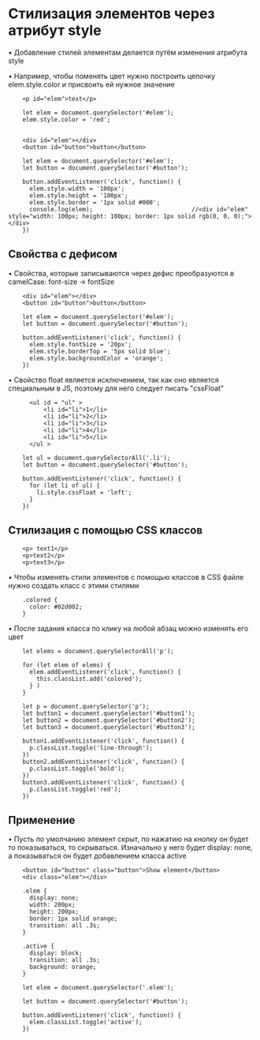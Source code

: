 # Стилизация элементов через атрибут style

• Добавление стилей элементам делается путём изменения атрибута style

• Например, чтобы поменять цвет нужно построить цепочку elem.style.color и присвоить ей нужное значение

        <p id="elem">text</p>

        let elem = document.querySelector('#elem');
        elem.style.color = 'red';


        <div id="elem"></div>
        <button id="button">button</button>

        let elem = document.querySelector('#elem');
        let button = document.querySelector('#button');

        button.addEventListener('click', function() {
          elem.style.width = '100px';
          elem.style.height = '100px';
          elem.style.border = '1px solid #000';
          console.log(elem);							//<div id="elem" style="width: 100px; height: 100px; border: 1px solid rgb(0, 0, 0);"></div>
        })

## Свойства с дефисом

• Свойства, которые записываются через дефис преобразуются в camelCase: font-size -> fontSize

        <div id="elem"></div>
        <button id="button">button</button>

        let elem = document.querySelector('#elem');
        let button = document.querySelector('#button');

        button.addEventListener('click', function() {
          elem.style.fontSize = '20px';
          elem.style.borderTop = '5px solid blue';
          elem.style.backgroundColor = 'orange';
        })

• Свойство float является исключением, так как оно является специальным в JS, поэтому для него следует писать "cssFloat"

          <ul id = "ul" >
              <li id="li">1</li>
              <li id="li">2</li>
              <li id="li">3</li>
              <li id="li">4</li>
              <li id="li">5</li>
          </ul >

        let ul = document.querySelectorAll('.li');
        let button = document.querySelector('#button');

        button.addEventListener('click', function() {
          for (let li of ul) {
            li.style.cssFloat = 'left';
          }
        })

## Стилизация с помощью CSS классов

        <p> text1</p>
        <p>text2</p>
        <p>text3</p>

• Чтобы изменять стили элементов с помощью классов в CSS файле нужно создать класс с этими стилями

        .colored {
          color: #02d002;
        }

• После задания класса по клику на любой абзац можно изменять его цвет

        let elems = document.querySelectorAll('p');

        for (let elem of elems) {
          elem.addEventListener('click', function() {
            this.classList.add('colored');
          } )
        }

        let p = document.querySelector('p');
        let button1 = document.querySelector('#button1');
        let button2 = document.querySelector('#button2');
        let button3 = document.querySelector('#button3');

        button1.addEventListener('click', function() {
          p.classList.toggle('line-through');
        })
        button2.addEventListener('click', function() {
          p.classList.toggle('bold');
        })
        button3.addEventListener('click', function() {
          p.classList.toggle('red');
        })

## Применение

• Пусть по умолчанию элемент скрыт, по нажатию на кнопку он будет то показываться, то скрываться. Изначально у него будет display: none, а показываться он будет добавлением класса active

        <button id="button" class="button">Show element</button>
        <div class="elem"></div>

        .elem {
          display: none;
          width: 200px;
          height: 200px;
          border: 1px solid orange;
          transition: all .3s;
        }

        .active {
          display: block;
          transition: all .3s;
          background: orange;
        }

        let elem = document.querySelector('.elem');

        let button = document.querySelector('#button');

        button.addEventListener('click', function() {
          elem.classList.toggle('active');
        })
